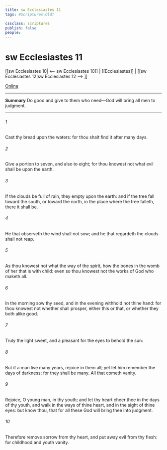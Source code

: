 ```yaml
---
title: sw Ecclesiastes 11
tags: #Scriptures\OldT

cssclass: scriptures
publish: false
people:
---
```


# sw Ecclesiastes 11
[[sw Ecclesiastes 10| <-- sw Ecclesiastes 10]] | [[Ecclesiastes]] | [[sw Ecclesiastes 12|sw Ecclesiastes 12 --> ]]

[Online](https://churchofjesuschrist.org/study/scriptures/ot/eccl/11?lang=eng)

---
__Summary__
Do good and give to them who need—God will bring all men to judgment.

---
###### 1 
Cast thy bread upon the waters: for thou shalt find it after many days.

###### 2 
Give a portion to seven, and also to eight; for thou knowest not what evil shall be upon the earth.

###### 3 
If the clouds be full of rain, they empty  upon the earth: and if the tree fall toward the south, or toward the north, in the place where the tree falleth, there it shall be.

###### 4 
He that observeth the wind shall not sow; and he that regardeth the clouds shall not reap.

###### 5 
As thou knowest not what  the way of the spirit,  how the bones  in the womb of her that is with child: even so thou knowest not the works of God who maketh all.

###### 6 
In the morning sow thy seed, and in the evening withhold not thine hand: for thou knowest not whether shall prosper, either this or that, or whether they both  alike good.

###### 7 
Truly the light  sweet, and a pleasant  for the eyes to behold the sun:

###### 8 
But if a man live many years,  rejoice in them all; yet let him remember the days of darkness; for they shall be many. All that cometh  vanity.

###### 9 
Rejoice, O young man, in thy youth; and let thy heart cheer thee in the days of thy youth, and walk in the ways of thine heart, and in the sight of thine eyes: but know thou, that for all these  God will bring thee into judgment.

###### 10 
Therefore remove sorrow from thy heart, and put away evil from thy flesh: for childhood and youth  vanity.

